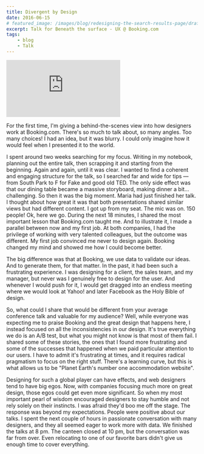 ```yaml
---
title: Divergent by Design
date: 2016-06-15
# featured_image: /images/blog/redesigning-the-search-results-page/draft.png
excerpt: Talk for Beneath the surface - UX @ Booking.com
tags:
    - blog
    - Talk
---
```


<iframe class="youtube mb-8" src="https://www.youtube.com/embed/DpapogYWp0A" title="YouTube video player" frameborder="0" allow="accelerometer; autoplay; clipboard-write; encrypted-media; gyroscope; picture-in-picture" allowfullscreen></iframe>

For the first time, I'm giving a behind-the-scenes view into how designers work at Booking.com. There's so much to talk about, so many angles. Too many choices! I had an idea, but it was blurry. I could only imagine how it would feel when I presented it to the world.

I spent around two weeks searching for my focus. Writing in my notebook, planning out the entire talk, then scrapping it and starting from the beginning. Again and again, until it was clear. I wanted to find a coherent and engaging structure for the talk, so I searched far and wide for tips — from South Park to F for Fake and good old TED. The only side effect was that our dining table became a massive storyboard, making dinner a bit… challenging.
So then it was the big moment. Maria had just finished her talk. I thought about how great it was that both presentations shared similar views but had different content. I got up from my seat. The mic was on. 150 people! Ok, here we go. During the next 18 minutes, I shared the most important lesson that Booking.com taught me. And to illustrate it, I made a parallel between now and my first job. At both companies, I had the privilege of working with very talented colleagues, but the outcome was different. My first job convinced me never to design again. Booking changed my mind and showed me how I could become better.

The big difference was that at Booking, we use data to validate our ideas. And to generate them, for that matter. In the past, it had been such a frustrating experience. I was designing for a client, the sales team, and my manager, but never was I genuinely free to design for the user. And whenever I would push for it, I would get dragged into an endless meeting where we would look at Yahoo! and later Facebook as the Holy Bible of design.

So, what could I share that would be different from your average conference talk and valuable for my audience? Well, while everyone was expecting me to praise Booking and the great design that happens here, I instead focused on all the inconsistencies in our design. It's true everything we do is an A/B test, but what you might not know is that most of them fail. I shared some of these stories, the ones that I found more frustrating and some of the successes that happened when we paid particular attention to our users. I have to admit it's frustrating at times, and it requires radical pragmatism to focus on the right stuff. There's a learning curve, but this is what allows us to be "Planet Earth's number one accommodation website".

Designing for such a global player can have effects, and web designers tend to have big egos. Now, with companies focusing much more on great design, those egos could get even more significant. So when my most important pearl of wisdom encouraged designers to stay humble and not rely solely on their instincts. I was afraid they'd boo me off the stage. The response was beyond my expectations. People were positive about our talks. I spent the next couple of hours in passionate conversation with many designers, and they all seemed eager to work more with data. We finished the talks at 8 pm. The canteen closed at 10 pm, but the conversation was far from over. Even relocating to one of our favorite bars didn't give us enough time to cover everything.